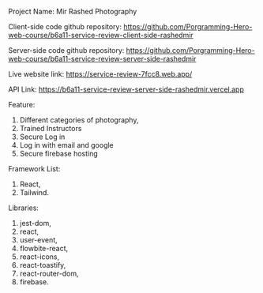 Project Name: Mir Rashed Photography

Client-side code github repository: https://github.com/Porgramming-Hero-web-course/b6a11-service-review-client-side-rashedmir

Server-side code github repository: https://github.com/Porgramming-Hero-web-course/b6a11-service-review-server-side-rashedmir

Live website link: https://service-review-7fcc8.web.app/

API Link: https://b6a11-service-review-server-side-rashedmir.vercel.app

Feature: 
  1. Different categories of photography, 
  2. Trained Instructors
  3. Secure Log in
  4. Log in with email and google
  5. Secure firebase hosting

Framework List:
  1. React, 
  2. Tailwind.

Libraries:
  1. jest-dom,
  2. react,
  3. user-event,
  4. flowbite-react,
  5. react-icons,
  6. react-toastify,
  7. react-router-dom,
  8. firebase.